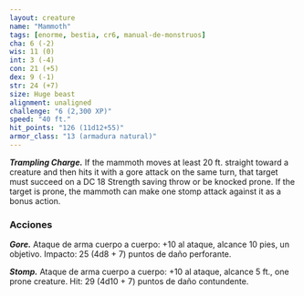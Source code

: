 ```yaml
---
layout: creature
name: "Mammoth"
tags: [enorme, bestia, cr6, manual-de-monstruos]
cha: 6 (-2)
wis: 11 (0)
int: 3 (-4)
con: 21 (+5)
dex: 9 (-1)
str: 24 (+7)
size: Huge beast
alignment: unaligned
challenge: "6 (2,300 XP)"
speed: "40 ft."
hit_points: "126 (11d12+55)"
armor_class: "13 (armadura natural)"
---
```


***Trampling Charge.*** If the mammoth moves at least 20 ft. straight toward a creature and then hits it with a gore attack on the same turn, that target must succeed on a DC 18 Strength saving throw or be knocked prone. If the target is prone, the mammoth can make one stomp attack against it as a bonus action.

### Acciones

***Gore.*** Ataque de arma cuerpo a cuerpo: +10 al ataque, alcance 10 pies, un objetivo. Impacto: 25 (4d8 + 7) puntos de daño perforante.

***Stomp.*** Ataque de arma cuerpo a cuerpo: +10 al ataque, alcance 5 ft., one prone creature. Hit: 29 (4d10 + 7) puntos de daño contundente.